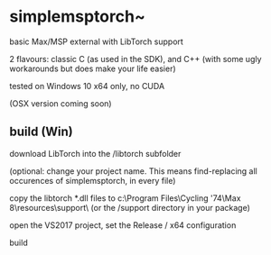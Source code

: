 # simplemsptorch~
 basic Max/MSP external with LibTorch support

 2 flavours: classic C (as used in the SDK), and C++ (with some ugly workarounds but does make your life easier)

 tested on Windows 10 x64 only, no CUDA

 (OSX version coming soon)

 ## build (Win)

 download LibTorch into the /libtorch subfolder

 (optional: change your project name. This means find-replacing all occurences of simplemsptorch, in every file)

 copy the libtorch *.dll files to c:\Program Files\Cycling '74\Max 8\resources\support\ (or the /support directory in your package)

 open the VS2017 project, set the Release / x64 configuration

 build
